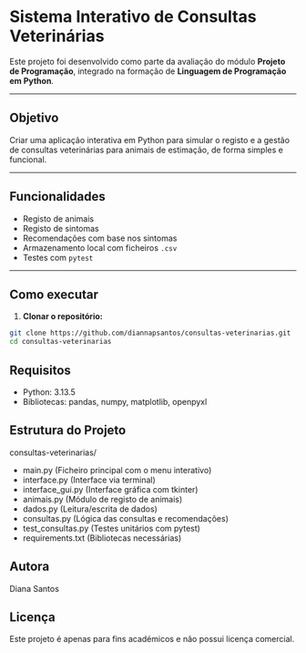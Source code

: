 # Sistema Interativo de Consultas Veterinárias

Este projeto foi desenvolvido como parte da avaliação do módulo **Projeto de Programação**, integrado na formação de **Linguagem de Programação em Python**.

---

## Objetivo

Criar uma aplicação interativa em Python para simular o registo e a gestão de consultas veterinárias para animais de estimação, de forma simples e funcional.

---

## Funcionalidades

- Registo de animais  
- Registo de sintomas  
- Recomendações com base nos sintomas  
- Armazenamento local com ficheiros `.csv`  
- Testes com `pytest` 

---

## Como executar

1. **Clonar o repositório:**

```bash
git clone https://github.com/diannapsantos/consultas-veterinarias.git
cd consultas-veterinarias
```

## Requisitos

- Python: 3.13.5
- Bibliotecas: pandas, numpy, matplotlib, openpyxl

## Estrutura do Projeto 

consultas-veterinarias/
- main.py (Ficheiro principal com o menu interativo)
- interface.py (Interface via terminal)
- interface_gui.py (Interface gráfica com tkinter)
- animais.py (Módulo de registo de animais)
- dados.py (Leitura/escrita de dados)
- consultas.py (Lógica das consultas e recomendações)
- test_consultas.py (Testes unitários com pytest)
- requirements.txt (Bibliotecas necessárias)
          
## Autora
Diana Santos

## Licença
Este projeto é apenas para fins académicos e não possui licença comercial.


